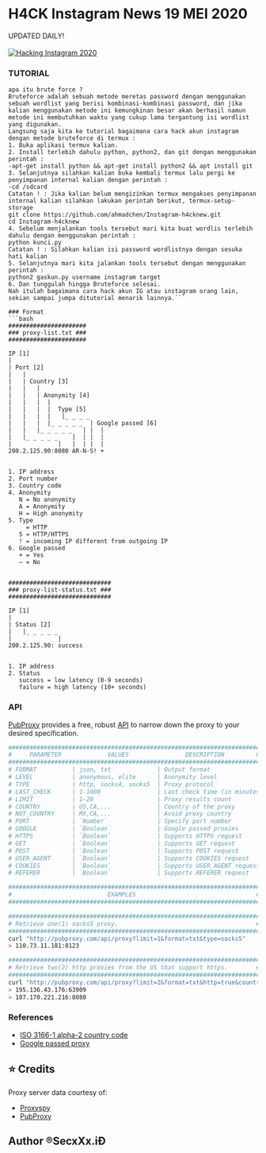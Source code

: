 # H4CK Instagram News 19 MEI 2020 
UPDATED DAILY!
<br>
<br>
[![ Hacking Instagram 2020 ](https://img.favpng.com/12/13/0/anonymous-security-hacker-guy-fawkes-mask-hacktivism-png-favpng-X8jCimtGeUg1xVJ2dKuY9r0ec.jpg)](https://github.com/ahmadchen)

### TUTORIAL
```Halo kali ini saya akan membagikan tutorial cara hack ig dengan methode BRUTE FORCE.
apa itu brute force ?
Bruteforce adalah sebuah metode meretas password dengan menggunakan sebuah wordlist yang berisi kombinasi-kombinasi password, dan jika kalian menggunakan metode ini kemungkinan besar akan berhasil namun metode ini membutuhkan waktu yang cukup lama tergantung isi wordlist yang digunakan.
Langsung saja kita ke tutorial bagaimana cara hack akun instagram dengan metode bruteforce di termux :
1. Buka aplikasi termux kalian.
2. Install terlebih dahulu python, python2, dan git dengan menggunakan perintah :
-apt-get install python && apt-get install python2 && apt install git
3. Selanjutnya silahkan kalian buka kembali termux lalu pergi ke penyimpanan internal kalian dengan perintah :
-cd /sdcard
Catatan ! : Jika kalian belum mengizinkan termux mengakses penyimpanan internal kalian silahkan lakukan perintah berikut, termux-setup-storage
git clone https://github.com/ahmadchen/Instagram-h4cknew.git
cd Instagram-h4cknew
4. Sebelum menjalankan tools tersebut mari kita buat wordlis terlebih dahulu dengan menggunakan perintah :
python kunci.py
Catatan ! : Silahkan kalian isi password wordlistnya dengan sesuka hati kalian
5. Selanjutnya mari kita jalankan tools tersebut dengan menggunakan perintah :
python2 gaskun.py username instagram target
6. Dan tunggulah hingga Bruteforce selesai.
Nah itulah bagaimana cara hack akun IG atau instagram orang lain, sekian sampai jumpa ditutorial menarik lainnya.```

### Format
```bash
######################
### proxy-list.txt ###
######################

IP [1]
|
| Port [2]
|   |
|   | Country [3]
|   |   |
|   |   | Anonymity [4]
|   |   |  |
|   |   |  |  Type [5]
|   |   |  |   |_ _ _ _
|   |   |  |_ _ _ _ _  | Google passed [6]
|   |   |_ _ _ _ _   | |  |
|   |_ _ _ _ _    |  | |  |
|             |   |  | |  |
200.2.125.90:8080 AR-N-S! +


1. IP address
2. Port number
3. Country code
4. Anonymity
   N = No anonymity
   A = Anonymity
   H = High anonymity
5. Type
     = HTTP
   S = HTTP/HTTPS
   ! = incoming IP different from outgoing IP
6. Google passed
   + = Yes
   – = No


#############################
### proxy-list-status.txt ###
#############################

IP [1]
|
| Status [2]
|   |_ _ _ _ _
|             |
200.2.125.90: success


1. IP address
2. Status
   success = low latency (0-9 seconds)
   failure = high latency (10+ seconds)
```

### API
[PubProxy](http://pubproxy.com/) provides a free, robust [API](http://pubproxy.com/#settings) to narrow down the proxy to your desired specification.

```bash
#######################################################################
#     PARAMETER             VALUES                DESCRIPTION         #
#######################################################################
# FORMAT          | json, txt             | Output format
# LEVEL           | anonymous, elite      | Anonymity level
# TYPE            | http, socks4, socks5  | Proxy protocol
# LAST_CHECK      | 1-1000                | Last check time (in minutes)
# LIMIT           | 1-20                  | Proxy results count
# COUNTRY         | US,CA,...             | Country of the proxy
# NOT_COUNTRY     | MX,CA,...             | Avoid proxy country
# PORT            | `Number`              | Specify port number
# GOOGLE          | `Boolean`             | Google passed proxies
# HTTPS           | `Boolean`             | Supports HTTPS request
# GET             | `Boolean`             | Supports GET request
# POST            | `Boolean`             | Supports POST request
# USER_AGENT      | `Boolean`             | Supports COOKIES request
# COOKIES         | `Boolean`             | Supports USER_AGENT request
# REFERER         | `Boolean`             | Supports REFERER request

#######################################################################
#                           EXAMPLES                                  #
#######################################################################

#######################################################################
# Retrieve one(1) socks5 proxy.                                       #
#######################################################################
curl "http://pubproxy.com/api/proxy?limit=1&format=txt&type=socks5"
> 110.73.11.181:8123

#######################################################################
# Retrieve two(2) http proxies from the US that support https.        #
#######################################################################
curl "http://pubproxy.com/api/proxy?limit=2&format=txt&http=true&country=US&type=http"
> 195.136.43.176:63909
> 107.170.221.216:8080
```

### References
* [ISO 3166-1 alpha-2 country code](https://en.wikipedia.org/wiki/ISO_3166-1_alpha-2)
* [Google passed proxy](https://www.my-proxy.com/blog/google-proxies-dead)

## :star: Credits
Proxy server data courtesy of:
* [Proxyspy](http://spys.one/en/)
* [PubProxy](http://pubproxy.com/)

## Author ®SecxXx.iĐ
